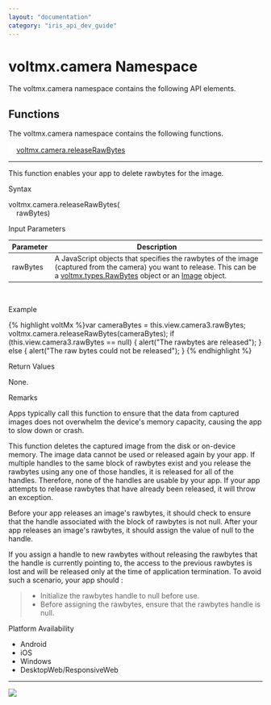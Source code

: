 ```yaml
---
layout: "documentation"
category: "iris_api_dev_guide"
---
```

                              


voltmx.camera Namespace
=====================

The voltmx.camera namespace contains the following API elements.

Functions
---------

The voltmx.camera namespace contains the following functions.

[![Closed](../Skins/Default/Stylesheets/Images/transparent.gif)](javascript:void(0);)[voltmx.camera.releaseRawBytes](javascript:void(0);)

* * *

This function enables your app to delete rawbytes for the image.

Syntax

voltmx.camera.releaseRawBytes(  
    rawBytes)

Input Parameters

  
| Parameter | Description |
| --- | --- |
| rawBytes | A JavaScript objects that specifies the rawbytes of the image (captured from the camera) you want to release. This can be a [voltmx.types.RawBytes](voltmx.types_objects_rawbytes.html) object or an [Image](image_object.html) object. |

 

Example

{% highlight voltMx %}var cameraBytes = this.view.camera3.rawBytes;
voltmx.camera.releaseRawBytes(cameraBytes);
if (this.view.camera3.rawBytes == null) {
    alert("The rawbytes are released");
} else {
    alert("The raw bytes could not be released");
}
{% endhighlight %}

Return Values

None.

Remarks

Apps typically call this function to ensure that the data from captured images does not overwhelm the device's memory capacity, causing the app to slow down or crash.

This function deletes the captured image from the disk or on-device memory. The image data cannot be used or released again by your app. If multiple handles to the same block of rawbytes exist and you release the rawbytes using any one of those handles, it is released for all of the handles. Therefore, none of the handles are usable by your app. If your app attempts to release rawbytes that have already been released, it will throw an exception.

Before your app releases an image's rawbytes, it should check to ensure that the handle associated with the block of rawbytes is not null. After your app releases an image's rawbytes, it should assign the value of null to the handle.

If you assign a handle to new rawbytes without releasing the rawbytes that the handle is currently pointing to, the access to the previous rawbytes is lost and will be released only at the time of application termination. To avoid such a scenario, your app should :

> *   Initialize the rawbytes handle to null before use.
> *   Before assigning the rawbytes, ensure that the rawbytes handle is null.

Platform Availability

*   Android
*   iOS
*   Windows
*   DesktopWeb/ResponsiveWeb

* * *

![](resources/prettify/onload.png)
